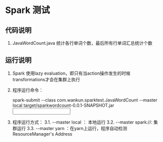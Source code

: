 # Spark 测试

## 代码说明

1. JavaWordCount.java  统计各行单词个数，最后所有行单词汇总统计个数
	
## 运行说明	

1. Spark 使用lazy evaluation，即只有当action操作发生的时候transformations才会在集群上执行
2. 程序运行命令：
	
	spark-submit --class com.wankun.sparktest.JavaWordCount --master local target/sparkwordcount-0.0.1-SNAPSHOT.jar <input file> 

3. 程序运行方式：
3.1. --master local ： 本地运行
3.2. --master spark://<master host>:<master port> 集群运行
3.3. --master yarn ：在yarn上运行，程序自动检测ResourceManager's Address 
	